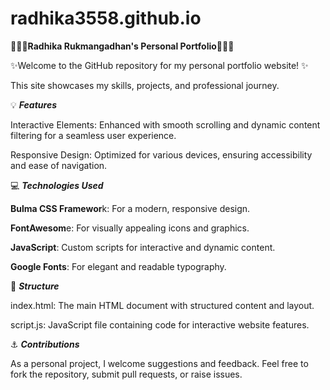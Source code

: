 # radhika3558.github.io

👩🏽‍💻**Radhika Rukmangadhan's Personal Portfolio**👩🏽‍💻

✨Welcome to the GitHub repository for my personal portfolio website! ✨ 

This site showcases my skills, projects, and professional journey.

💡 _**Features**_

Interactive Elements: Enhanced with smooth scrolling and dynamic content filtering for a seamless user experience.

Responsive Design: Optimized for various devices, ensuring accessibility and ease of navigation.

💻 _**Technologies Used**_

**Bulma CSS Framewor**k: For a modern, responsive design.

**FontAwesom**e: For visually appealing icons and graphics.

**JavaScript**: Custom scripts for interactive and dynamic content.

**Google Fonts**: For elegant and readable typography.

🧱 _**Structure**_

index.html: The main HTML document with structured content and layout.

script.js: JavaScript file containing code for interactive website features.

⚓ _**Contributions**_

As a personal project, I welcome suggestions and feedback. Feel free to fork the repository, submit pull requests, or raise issues.

